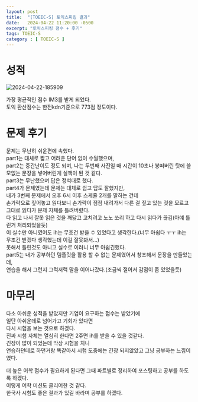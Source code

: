 ```yaml
---
layout: post
title:  "[TOEIC-S] 토익스피킹 결과"
date:   2024-04-22 11:20:00 -0500
excerpt: "토익스피킹 점수 + 후기"
tags: TOEIC-S
category : [ TOEIC-S ]
---
```


# 성적

<img src="https://i.ibb.co/vvX9zy0/2024-04-22-185909.png" alt="2024-04-22-185909" border="0">

가장 평균적인 점수 IM3를 받게 되었다.  
토익 환산점수는 한전kdn기준으로 773점 정도이다.  


# 문제 후기

문제는 무난히 쉬운편에 속했다.  
part1는 대체로 짧고 어려운 단어 없이 수월했으며,  
part2는 중간난이도 정도 되며, 나는 두번째 사진일 때 시간이 10초나 붕떠버린 탓에 쓸모없는 문장을 넣어버린게 실책이 된 것 같다.  
part3는 무난했으며 답은 정석대로 했다.  
part4가 문제였는데 문제는 대체로 쉽고 답도 잘했지만,  
내가 3번째 문제에서 오후 6시 이후 스케쥴 2개를 말하는 건데  
손가락으로 짚어놓고 읽다보니 손가락이 점점 내려가서 다른 걸 짚고 있는 것을 모르고  
그대로 읽다가 문제 자체를 틀려버렸다.  
다 읽고 나서 잘못 읽은 것을 깨닳고 고치려고 노노 쏘리 하고 다시 읽다가 끊김(아얘 틀린거 처리되었을듯)  
이 실수만 아니였어도 ih는 무조건 받을 수 있었다고 생각한다.(너무 아쉽다 ㅜㅜ ih는 무조건 받겠다 생각했는데 이걸 잘못봐서...)  
못해서 틀린것도 아니고 실수로 이러니 너무 아쉽긴했다.  
part5는 내가 공부하던 템플릿을 활용 할 수 없는 문제였어서 창조해서 문장을 만들었는데,  
연습을 해서 그런지 그럭저럭 말을 이어나갔다.(조금씩 절어서 감점이 좀 있었을듯)  

# 마무리

다소 아쉬운 성적을 받았지만 기업이 요구하는 점수는 받았기에  
일단 아쉬운데로 넘어가고 기회가 있다면  
다시 시험을 보는 것으로 하겠다.  
진짜 시험 자체는 열심히 한다면 2주면 ih를 받을 수 있을 것같다.  
긴장이 많이 되었는데 막상 시험을 치니  
연습하던데로 하던거랑 똑같아서 시험 도중에는 긴장 되지않았고 그냥 공부하는 느낌이였다.  

더 높은 어학 점수가 필요하게 된다면 그때 파트별로 정리하여 포스팅하고 공부를 하도록 하겠다.  
이렇게 어학 미션도 클리어한 것 같다.  
한국사 시험도 좋은 결과가 있길 바라며 공부를 하겠다.  

